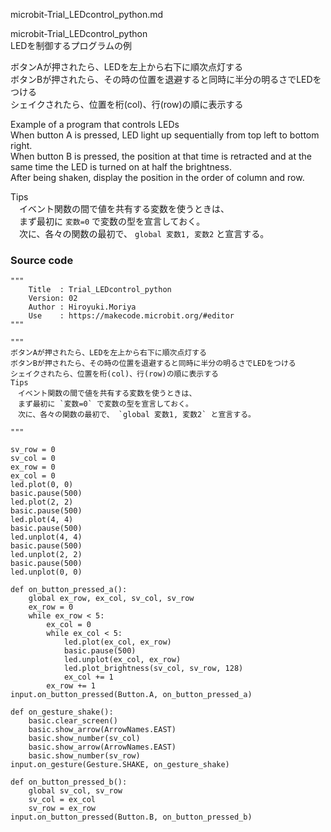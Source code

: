 microbit-Trial_LEDcontrol_python.md    

microbit-Trial_LEDcontrol_python    
  LEDを制御するプログラムの例    

  ボタンAが押されたら、LEDを左上から右下に順次点灯する  
  ボタンBが押されたら、その時の位置を退避すると同時に半分の明るさでLEDをつける  
  シェイクされたら、位置を桁(col)、行(row)の順に表示する   

Example of a program that controls LEDs  
  When button A is pressed, LED light up sequentially from top left to bottom right.  
  When button B is pressed, the position at that time is retracted and at the same time the LED is turned on at half the brightness.  
 After being shaken, display the position in the order of column and row.  


Tips   
　イベント関数の間で値を共有する変数を使うときは、  
　まず最初に `変数=0` で変数の型を宣言しておく。  
　次に、各々の関数の最初で、 `global 変数1, 変数2` と宣言する。   


### Source code
```
"""
    Title  : Trial_LEDcontrol_python
    Version: 02
    Author : Hiroyuki.Moriya
    Use    : https://makecode.microbit.org/#editor
"""

"""
ボタンAが押されたら、LEDを左上から右下に順次点灯する
ボタンBが押されたら、その時の位置を退避すると同時に半分の明るさでLEDをつける
シェイクされたら、位置を桁(col)、行(row)の順に表示する
Tips
　イベント関数の間で値を共有する変数を使うときは、
　まず最初に `変数=0` で変数の型を宣言しておく。
　次に、各々の関数の最初で、 `global 変数1, 変数2` と宣言する。

"""

sv_row = 0
sv_col = 0
ex_row = 0
ex_col = 0
led.plot(0, 0)
basic.pause(500)
led.plot(2, 2)
basic.pause(500)
led.plot(4, 4)
basic.pause(500)
led.unplot(4, 4)
basic.pause(500)
led.unplot(2, 2)
basic.pause(500)
led.unplot(0, 0)

def on_button_pressed_a():
    global ex_row, ex_col, sv_col, sv_row
    ex_row = 0
    while ex_row < 5:
        ex_col = 0
        while ex_col < 5:
            led.plot(ex_col, ex_row)
            basic.pause(500)
            led.unplot(ex_col, ex_row)
            led.plot_brightness(sv_col, sv_row, 128)
            ex_col += 1
        ex_row += 1
input.on_button_pressed(Button.A, on_button_pressed_a)

def on_gesture_shake():
    basic.clear_screen()
    basic.show_arrow(ArrowNames.EAST)
    basic.show_number(sv_col)
    basic.show_arrow(ArrowNames.EAST)
    basic.show_number(sv_row)
input.on_gesture(Gesture.SHAKE, on_gesture_shake)

def on_button_pressed_b():
    global sv_col, sv_row
    sv_col = ex_col
    sv_row = ex_row
input.on_button_pressed(Button.B, on_button_pressed_b)
```
